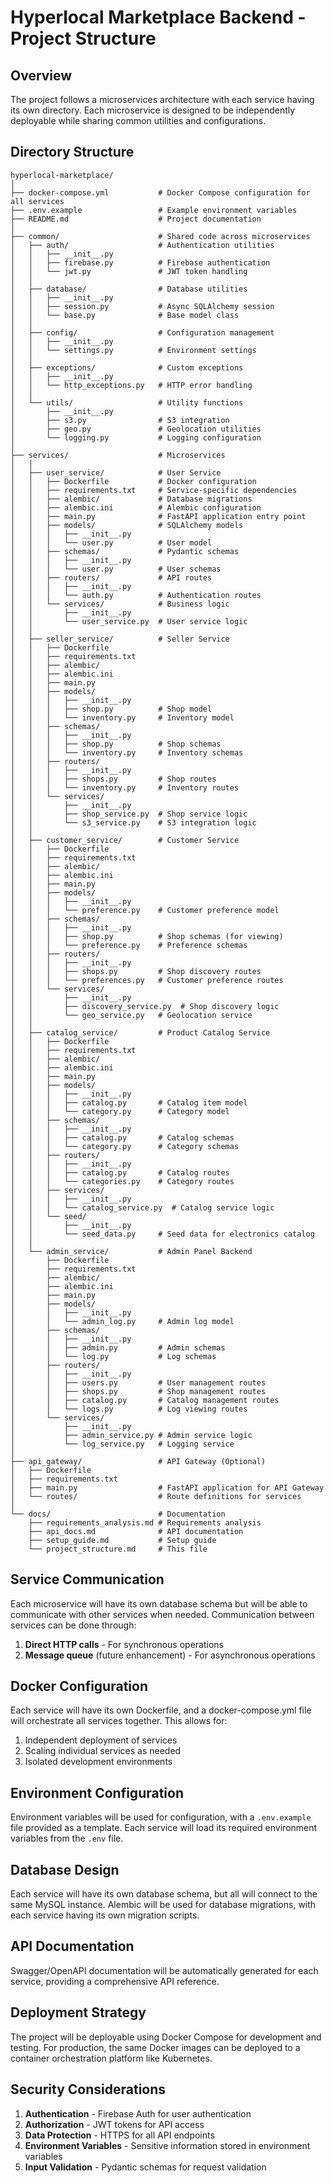 # Hyperlocal Marketplace Backend - Project Structure

## Overview

The project follows a microservices architecture with each service having its own directory. Each microservice is designed to be independently deployable while sharing common utilities and configurations.

## Directory Structure

```
hyperlocal-marketplace/
│
├── docker-compose.yml           # Docker Compose configuration for all services
├── .env.example                 # Example environment variables
├── README.md                    # Project documentation
│
├── common/                      # Shared code across microservices
│   ├── auth/                    # Authentication utilities
│   │   ├── __init__.py
│   │   ├── firebase.py          # Firebase authentication
│   │   └── jwt.py               # JWT token handling
│   │
│   ├── database/                # Database utilities
│   │   ├── __init__.py
│   │   ├── session.py           # Async SQLAlchemy session
│   │   └── base.py              # Base model class
│   │
│   ├── config/                  # Configuration management
│   │   ├── __init__.py
│   │   └── settings.py          # Environment settings
│   │
│   ├── exceptions/              # Custom exceptions
│   │   ├── __init__.py
│   │   └── http_exceptions.py   # HTTP error handling
│   │
│   └── utils/                   # Utility functions
│       ├── __init__.py
│       ├── s3.py                # S3 integration
│       ├── geo.py               # Geolocation utilities
│       └── logging.py           # Logging configuration
│
├── services/                    # Microservices
│   │
│   ├── user_service/            # User Service
│   │   ├── Dockerfile           # Docker configuration
│   │   ├── requirements.txt     # Service-specific dependencies
│   │   ├── alembic/             # Database migrations
│   │   ├── alembic.ini          # Alembic configuration
│   │   ├── main.py              # FastAPI application entry point
│   │   ├── models/              # SQLAlchemy models
│   │   │   ├── __init__.py
│   │   │   └── user.py          # User model
│   │   ├── schemas/             # Pydantic schemas
│   │   │   ├── __init__.py
│   │   │   └── user.py          # User schemas
│   │   ├── routers/             # API routes
│   │   │   ├── __init__.py
│   │   │   └── auth.py          # Authentication routes
│   │   └── services/            # Business logic
│   │       ├── __init__.py
│   │       └── user_service.py  # User service logic
│   │
│   ├── seller_service/          # Seller Service
│   │   ├── Dockerfile
│   │   ├── requirements.txt
│   │   ├── alembic/
│   │   ├── alembic.ini
│   │   ├── main.py
│   │   ├── models/
│   │   │   ├── __init__.py
│   │   │   ├── shop.py          # Shop model
│   │   │   └── inventory.py     # Inventory model
│   │   ├── schemas/
│   │   │   ├── __init__.py
│   │   │   ├── shop.py          # Shop schemas
│   │   │   └── inventory.py     # Inventory schemas
│   │   ├── routers/
│   │   │   ├── __init__.py
│   │   │   ├── shops.py         # Shop routes
│   │   │   └── inventory.py     # Inventory routes
│   │   └── services/
│   │       ├── __init__.py
│   │       ├── shop_service.py  # Shop service logic
│   │       └── s3_service.py    # S3 integration logic
│   │
│   ├── customer_service/        # Customer Service
│   │   ├── Dockerfile
│   │   ├── requirements.txt
│   │   ├── alembic/
│   │   ├── alembic.ini
│   │   ├── main.py
│   │   ├── models/
│   │   │   ├── __init__.py
│   │   │   └── preference.py    # Customer preference model
│   │   ├── schemas/
│   │   │   ├── __init__.py
│   │   │   ├── shop.py          # Shop schemas (for viewing)
│   │   │   └── preference.py    # Preference schemas
│   │   ├── routers/
│   │   │   ├── __init__.py
│   │   │   ├── shops.py         # Shop discovery routes
│   │   │   └── preferences.py   # Customer preference routes
│   │   └── services/
│   │       ├── __init__.py
│   │       ├── discovery_service.py  # Shop discovery logic
│   │       └── geo_service.py   # Geolocation service
│   │
│   ├── catalog_service/         # Product Catalog Service
│   │   ├── Dockerfile
│   │   ├── requirements.txt
│   │   ├── alembic/
│   │   ├── alembic.ini
│   │   ├── main.py
│   │   ├── models/
│   │   │   ├── __init__.py
│   │   │   ├── catalog.py       # Catalog item model
│   │   │   └── category.py      # Category model
│   │   ├── schemas/
│   │   │   ├── __init__.py
│   │   │   ├── catalog.py       # Catalog schemas
│   │   │   └── category.py      # Category schemas
│   │   ├── routers/
│   │   │   ├── __init__.py
│   │   │   ├── catalog.py       # Catalog routes
│   │   │   └── categories.py    # Category routes
│   │   ├── services/
│   │   │   ├── __init__.py
│   │   │   └── catalog_service.py  # Catalog service logic
│   │   └── seed/
│   │       ├── __init__.py
│   │       └── seed_data.py     # Seed data for electronics catalog
│   │
│   └── admin_service/           # Admin Panel Backend
│       ├── Dockerfile
│       ├── requirements.txt
│       ├── alembic/
│       ├── alembic.ini
│       ├── main.py
│       ├── models/
│       │   ├── __init__.py
│       │   └── admin_log.py     # Admin log model
│       ├── schemas/
│       │   ├── __init__.py
│       │   ├── admin.py         # Admin schemas
│       │   └── log.py           # Log schemas
│       ├── routers/
│       │   ├── __init__.py
│       │   ├── users.py         # User management routes
│       │   ├── shops.py         # Shop management routes
│       │   ├── catalog.py       # Catalog management routes
│       │   └── logs.py          # Log viewing routes
│       └── services/
│           ├── __init__.py
│           ├── admin_service.py # Admin service logic
│           └── log_service.py   # Logging service
│
├── api_gateway/                 # API Gateway (Optional)
│   ├── Dockerfile
│   ├── requirements.txt
│   ├── main.py                  # FastAPI application for API Gateway
│   └── routes/                  # Route definitions for services
│
└── docs/                        # Documentation
    ├── requirements_analysis.md # Requirements analysis
    ├── api_docs.md              # API documentation
    ├── setup_guide.md           # Setup guide
    └── project_structure.md     # This file
```

## Service Communication

Each microservice will have its own database schema but will be able to communicate with other services when needed. Communication between services can be done through:

1. **Direct HTTP calls** - For synchronous operations
2. **Message queue** (future enhancement) - For asynchronous operations

## Docker Configuration

Each service will have its own Dockerfile, and a docker-compose.yml file will orchestrate all services together. This allows for:

1. Independent deployment of services
2. Scaling individual services as needed
3. Isolated development environments

## Environment Configuration

Environment variables will be used for configuration, with a `.env.example` file provided as a template. Each service will load its required environment variables from the `.env` file.

## Database Design

Each service will have its own database schema, but all will connect to the same MySQL instance. Alembic will be used for database migrations, with each service having its own migration scripts.

## API Documentation

Swagger/OpenAPI documentation will be automatically generated for each service, providing a comprehensive API reference.

## Deployment Strategy

The project will be deployable using Docker Compose for development and testing. For production, the same Docker images can be deployed to a container orchestration platform like Kubernetes.

## Security Considerations

1. **Authentication** - Firebase Auth for user authentication
2. **Authorization** - JWT tokens for API access
3. **Data Protection** - HTTPS for all API endpoints
4. **Environment Variables** - Sensitive information stored in environment variables
5. **Input Validation** - Pydantic schemas for request validation
